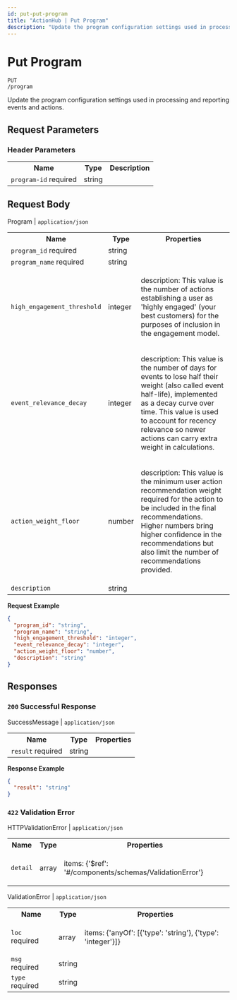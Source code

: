 ```yaml
---
id: put-put-program
title: "ActionHub | Put Program"
description: "Update the program configuration settings used in processing and reporting events and actions."
---
```

# Put Program
<code class='method-name'><span class='put'>PUT</span> /program</code>

Update the program configuration settings used in processing and reporting events and actions.

## Request Parameters 

### Header Parameters  
<table class='openapi-table'><tr><th>Name</th><th>Type</th><th>Description</th></tr><tr><td><code>program-id</code> <span class='required'>required</span></td><td>string</td><td>



</td></tr></table>

## Request Body  

Program | `application/json`  
<table class='openapi-table'><tr><th>Name</th><th>Type</th><th>Properties</th></tr><tr><td><code>program_id</code> <span class='required'>required</span></td><td>string</td><td>


</td></tr><tr><td><code>program_name</code> <span class='required'>required</span></td><td>string</td><td>


</td></tr><tr><td><code>high_engagement_threshold</code></td><td>integer</td><td>

description: This value is the number of actions establishing a user as 'highly engaged' (your best customers) for the purposes of inclusion in the engagement model.<br/>
</td></tr><tr><td><code>event_relevance_decay</code></td><td>integer</td><td>

description: This value is the number of days for events to lose half their weight (also called event half-life), implemented as a decay curve over time. This value is used to account for recency relevance so newer actions can carry extra weight in calculations.
            <br/>
</td></tr><tr><td><code>action_weight_floor</code></td><td>number</td><td>

description: This value is the minimum user action recommendation weight required for the action to be included in the final recommendations. Higher numbers bring higher confidence in the recommendations but also limit the number of recommendations provided.<br/>
</td></tr><tr><td><code>description</code></td><td>string</td><td>


</td></tr></table>


**Request Example**  

```json
{
  "program_id": "string",
  "program_name": "string",
  "high_engagement_threshold": "integer",
  "event_relevance_decay": "integer",
  "action_weight_floor": "number",
  "description": "string"
}
```

## Responses  

### `200` Successful Response

SuccessMessage | `application/json`  
<table class='openapi-table'><tr><th>Name</th><th>Type</th><th>Properties</th></tr><tr><td><code>result</code> <span class='required'>required</span></td><td>string</td><td>


</td></tr></table>


**Response Example**  

```json
{
  "result": "string"
}
```

### `422` Validation Error

HTTPValidationError | `application/json`  
<table class='openapi-table'><tr><th>Name</th><th>Type</th><th>Properties</th></tr><tr><td><code>detail</code></td><td>array</td><td>

items: {'$ref': '#/components/schemas/ValidationError'}<br/>
</td></tr></table>

ValidationError | `application/json`  
<table class='openapi-table'><tr><th>Name</th><th>Type</th><th>Properties</th></tr><tr><td><code>loc</code> <span class='required'>required</span></td><td>array</td><td>

items: {'anyOf': [{'type': 'string'}, {'type': 'integer'}]}<br/>
</td></tr><tr><td><code>msg</code> <span class='required'>required</span></td><td>string</td><td>


</td></tr><tr><td><code>type</code> <span class='required'>required</span></td><td>string</td><td>


</td></tr></table>

